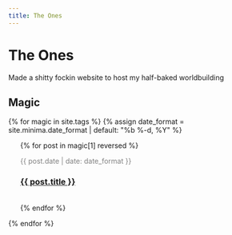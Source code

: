 ```yaml
---
title: The Ones
---
```


# The Ones

Made a shitty fockin website to host my half-baked worldbuilding

## Magic
{% for magic in site.tags %}
{% assign date_format = site.minima.date_format | default: "%b %-d, %Y" %}
<ul style="list-style-type: none;">
  {% for post in magic[1] reversed %}
    <li>
      <p style="font-size: 14px; color: #828282;">{{ post.date | date: date_format }}</p>
      <h3><a href="{{ post.url }}">{{ post.title }}</a></h3>
      <br>
    </li>
  {% endfor %}
</ul>
{% endfor %}

